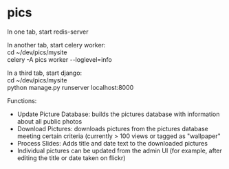 # pics
In one tab, start redis-server<br>

In another tab, start celery worker:<br>
	cd ~/dev/pics/mysite<br>
	celery -A pics worker --loglevel=info<br>

In a third tab, start django:<br>
	cd ~/dev/pics/mysite<br>
	python manage.py runserver localhost:8000<br>

<p>
Functions:
<ul>
<li>	Update Picture Database: builds the pictures database with information about all public photos
<li>
	Download Pictures: downloads pictures from the pictures database meeting certain criteria (currently > 100 views or tagged as "wallpaper"
<li>
	Process Slides: Adds title and date text to the downloaded pictures
<li>
	Individual pictures can be updated from the admin UI (for example, after editing the title or date taken on flickr)
</ul>
